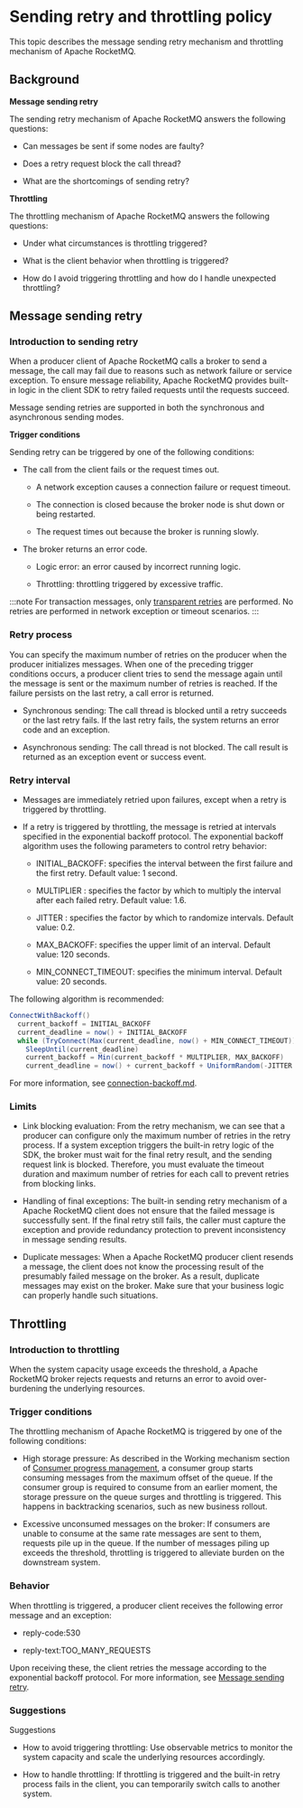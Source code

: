 # Sending retry and throttling policy

This topic describes the message sending retry mechanism and throttling mechanism of Apache RocketMQ.

## Background

**Message sending retry**

The sending retry mechanism of Apache RocketMQ answers the following questions:

* Can messages be sent if some nodes are faulty?

* Does a retry request block the call thread?

* What are the shortcomings of sending retry?

**Throttling**

The throttling mechanism of Apache RocketMQ answers the following questions:

* Under what circumstances is throttling triggered?

* What is the client behavior when throttling is triggered?

* How do I avoid triggering throttling and how do I handle unexpected throttling?


## Message sending retry

### Introduction to sending retry

When a producer client of Apache RocketMQ calls a broker to send a message, the call may fail due to reasons such as network failure or service exception. To ensure message reliability, Apache RocketMQ provides built-in logic in the client SDK to retry failed requests until the requests succeed.

Message sending retries are supported in both the synchronous and asynchronous sending modes.

**Trigger conditions**

Sending retry can be triggered by one of the following conditions:

* The call from the client fails or the request times out.
  * A network exception causes a connection failure or request timeout.

  * The connection is closed because the broker node is shut down or being restarted.

  * The request times out because the broker is running slowly.

* The broker returns an error code.
  * Logic error: an error caused by incorrect running logic.

  * Throttling: throttling triggered by excessive traffic.
  
:::note
For transaction messages, only [transparent retries](https://github.com/grpc/proposal/blob/master/A6-client-retries.md#transparent-retries) are performed. No retries are performed in network exception or timeout scenarios.
:::


### Retry process

You can specify the maximum number of retries on the producer when the producer initializes messages. When one of the preceding trigger conditions occurs, a producer client tries to send the message again until the message is sent or the maximum number of retries is reached. If the failure persists on the last retry, a call error is returned.

* Synchronous sending: The call thread is blocked until a retry succeeds or the last retry fails. If the last retry fails, the system returns an error code and an exception.

* Asynchronous sending: The call thread is not blocked. The call result is returned as an exception event or success event.


### Retry interval

* Messages are immediately retried upon failures, except when a retry is triggered by throttling.

* If a retry is triggered by throttling, the message is retried at intervals specified in the exponential backoff protocol. The exponential backoff algorithm uses the following parameters to control retry behavior:

  * INITIAL_BACKOFF: specifies the interval between the first failure and the first retry. Default value: 1 second.

  * MULTIPLIER : specifies the factor by which to multiply the interval after each failed retry. Default value: 1.6.

  * JITTER : specifies the factor by which to randomize intervals. Default value: 0.2.

  * MAX_BACKOFF: specifies the upper limit of an interval. Default value: 120 seconds.

  * MIN_CONNECT_TIMEOUT: specifies the minimum interval. Default value: 20 seconds.


The following algorithm is recommended:

  ```java
  ConnectWithBackoff()
    current_backoff = INITIAL_BACKOFF
    current_deadline = now() + INITIAL_BACKOFF
    while (TryConnect(Max(current_deadline, now() + MIN_CONNECT_TIMEOUT))!= SUCCESS)
      SleepUntil(current_deadline)
      current_backoff = Min(current_backoff * MULTIPLIER, MAX_BACKOFF)
      current_deadline = now() + current_backoff + UniformRandom(-JITTER * current_backoff, JITTER * current_backoff)
  ```



For more information, see [connection-backoff.md](https://github.com/grpc/grpc/blob/master/doc/connection-backoff.md).

### Limits

* Link blocking evaluation: From the retry mechanism, we can see that a producer can configure only the maximum number of retries in the retry process. If a system exception triggers the built-in retry logic of the SDK, the broker must wait for the final retry result, and the sending request link is blocked. Therefore, you must evaluate the timeout duration and maximum number of retries for each call to prevent retries from blocking links.

* Handling of final exceptions: The built-in sending retry mechanism of a Apache RocketMQ client does not ensure that the failed message is successfully sent. If the final retry still fails, the caller must capture the exception and provide redundancy protection to prevent inconsistency in message sending results.

* Duplicate messages: When a Apache RocketMQ producer client resends a message, the client does not know the processing result of the presumably failed message on the broker. As a result, duplicate messages may exist on the broker. Make sure that your business logic can properly handle such situations.


## Throttling

### Introduction to throttling

When the system capacity usage exceeds the threshold, a Apache RocketMQ broker rejects requests and returns an error to avoid over-burdening the underlying resources.
### Trigger conditions

The throttling mechanism of Apache RocketMQ is triggered by one of the following conditions:

* High storage pressure: As described in the Working mechanism section of [Consumer progress management](./09consumerprogress.md), a consumer group starts consuming messages from the maximum offset of the queue. If the consumer group is required to consume from an earlier moment, the storage pressure on the queue surges and throttling is triggered. This happens in backtracking scenarios, such as new business rollout.

* Excessive unconsumed messages on the broker: If consumers are unable to consume at the same rate messages are sent to them, requests pile up in the queue. If the number of messages piling up exceeds the threshold, throttling is triggered to alleviate burden on the downstream system.


### Behavior

When throttling is triggered, a producer client receives the following error message and an exception:

* reply-code:530

* reply-text:TOO_MANY_REQUESTS

Upon receiving these, the client retries the message according to the exponential backoff protocol. For more information, see [Message sending retry](#section-bcp-jf7-hud).

### Suggestions

Suggestions

* How to avoid triggering throttling: Use observable metrics to monitor the system capacity and scale the underlying resources accordingly.

* How to handle throttling: If throttling is triggered and the built-in retry process fails in the client, you can temporarily switch calls to another system. 

